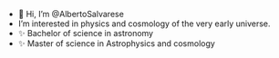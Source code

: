 - 👋 Hi, I’m @AlbertoSalvarese
-    I’m interested in physics and cosmology of the very early universe.
- ✨ Bachelor of science in astronomy
- ✨ Master of science in Astrophysics and cosmology
